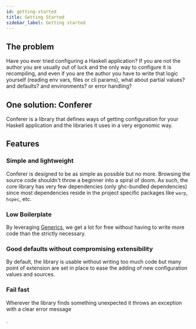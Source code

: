```yaml
---
id: getting-started
title: Getting Started
sidebar_label: Getting started
---
```


## The problem

Have you ever tried configuring a Haskell application? If you are not the author
you are usually out of luck and the only way to configure it is recompiling, and
even if you are the author you have to write that logic yourself (reading env vars,
files or cli params), what about partial values? and defaults? and environments?
or error handling?

## One solution: Conferer

Conferer is a library that defines ways of getting configuration for your
Haskell application and the libraries it uses in a very ergonomic way.

## Features

### Simple and lightweight

Conferer is designed to be as simple as possible but no more. Browsing the source code
shouldn't throw a beginner into a spiral of doom. As such, the core library has very 
few dependencies (only ghc-bundled dependencies) since most dependencies reside in the 
project specific packages like `warp`, `hspec`, etc.

### Low Boilerplate

By leveraging [Generics](https://hackage.haskell.org/package/base-4.14.0.0/docs/GHC-Generics.html),
we get a lot for free without having to write more code than the strictly necessary.

### Good defaults without compromising extensibility

By default, the library is usable without writing too much code but many point of 
extension are set in place to ease the adding of new configuration values and 
sources.

### Fail fast <!-- and debuggable -->

Wherever the library finds something unexpected it throws an exception with a clear 
error message<!--  and since we are interacting with the real world debugging it is easy  -->
<!-- by using the debug mode -->.
